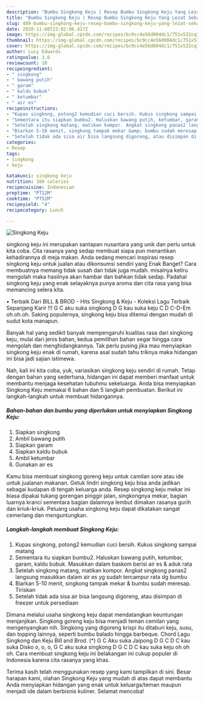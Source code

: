 ```yaml
---
description: "Bumbu Singkong Keju | Resep Bumbu Singkong Keju Yang Lezat Sekali"
title: "Bumbu Singkong Keju | Resep Bumbu Singkong Keju Yang Lezat Sekali"
slug: 489-bumbu-singkong-keju-resep-bumbu-singkong-keju-yang-lezat-sekali
date: 2020-11-08T23:02:06.417Z
image: https://img-global.cpcdn.com/recipes/bc9cc4e56d004dc1/751x532cq70/singkong-keju-foto-resep-utama.jpg
thumbnail: https://img-global.cpcdn.com/recipes/bc9cc4e56d004dc1/751x532cq70/singkong-keju-foto-resep-utama.jpg
cover: https://img-global.cpcdn.com/recipes/bc9cc4e56d004dc1/751x532cq70/singkong-keju-foto-resep-utama.jpg
author: Lucy Edwards
ratingvalue: 3.6
reviewcount: 10
recipeingredient:
- " singkong"
- " bawang putih"
- " garam"
- " kaldu bubuk"
- " ketumbar"
- " air es"
recipeinstructions:
- "Kupas singkong, potong2 kemudian cuci bersih. Kukus singkong sampai matang"
- "Sementara itu siapkan bumbu2. Haluskan bawang putih, ketumbar, garam, kaldu bubuk. Masukkan dalam baskom berisi air es &amp; aduk rata"
- "Setelah singkong matang, matikan kompor. Angkat singkong panas2 langsung masukkan dalam air es yg sudah tercampur rata dg bumbu"
- "Biarkan 5-10 menit, singkong tampak mekar &amp; bumbu sudah meresap. Tiriskan"
- "Setelah tidak ada sisa air bisa langsung digoreng, atau disimpan di freezer untuk persediaan"
categories:
- Resep
tags:
- singkong
- keju

katakunci: singkong keju 
nutrition: 168 calories
recipecuisine: Indonesian
preptime: "PT12M"
cooktime: "PT52M"
recipeyield: "4"
recipecategory: Lunch

---
```



![Singkong Keju](https://img-global.cpcdn.com/recipes/bc9cc4e56d004dc1/751x532cq70/singkong-keju-foto-resep-utama.jpg)


singkong keju ini merupakan santapan nusantara yang unik dan perlu untuk kita coba. Cita rasanya yang sedap membuat siapa pun menantikan kehadirannya di meja makan.
Anda sedang mencari inspirasi resep singkong keju untuk jualan atau dikonsumsi sendiri yang Enak Banget? Cara membuatnya memang tidak susah dan tidak juga mudah. misalnya keliru mengolah maka hasilnya akan hambar dan bahkan tidak sedap. Padahal singkong keju yang enak selayaknya punya aroma dan cita rasa yang bisa memancing selera kita.

• Terbaik Dari BILL &amp; BROD - Hits Singkong &amp; Keju - Koleksi Lagu Terbaik Sepanjang Karir !!! G C aku suka singkong D G kau suka keju C D C-D-Em oh.oh.oh. Saking populernya, singkong keju bisa ditemui dengan mudah di sudut kota manapun.

Banyak hal yang sedikit banyak mempengaruhi kualitas rasa dari singkong keju, mulai dari jenis bahan, kedua pemilihan bahan segar hingga cara mengolah dan menghidangkannya. Tak perlu pusing jika mau menyiapkan singkong keju enak di rumah, karena asal sudah tahu triknya maka hidangan ini bisa jadi sajian istimewa.


Nah, kali ini kita coba, yuk, variasikan singkong keju sendiri di rumah. Tetap dengan bahan yang sederhana, hidangan ini dapat memberi manfaat untuk membantu menjaga kesehatan tubuhmu sekeluarga. Anda bisa menyiapkan Singkong Keju memakai 6 bahan dan 5 langkah pembuatan. Berikut ini langkah-langkah untuk membuat hidangannya.

<!--inarticleads1-->

##### Bahan-bahan dan bumbu yang diperlukan untuk menyiapkan Singkong Keju:

1. Siapkan  singkong
1. Ambil  bawang putih
1. Siapkan  garam
1. Siapkan  kaldu bubuk
1. Ambil  ketumbar
1. Gunakan  air es


Kamu bisa membuat singkong goreng keju untuk camilan sore atau ide untuk jualanan makanan. Getuk lindri singkong keju bisa anda jadikan sebagai kudapan di tengah keluarga anda. Resep singkong keju mekar ini biasa dipakai tukang gorengan pinggir jalan, singkongnya mekar, bagian luarnya kranci sementara bagian dalamnya lembut dimakan rasanya gurih dan kriuk-kriuk. Peluang usaha singkong keju dapat dikatakan sangat cemerlang dan menguntungkan. 

<!--inarticleads2-->

##### Langkah-langkah membuat Singkong Keju:

1. Kupas singkong, potong2 kemudian cuci bersih. Kukus singkong sampai matang
1. Sementara itu siapkan bumbu2. Haluskan bawang putih, ketumbar, garam, kaldu bubuk. Masukkan dalam baskom berisi air es &amp; aduk rata
1. Setelah singkong matang, matikan kompor. Angkat singkong panas2 langsung masukkan dalam air es yg sudah tercampur rata dg bumbu
1. Biarkan 5-10 menit, singkong tampak mekar &amp; bumbu sudah meresap. Tiriskan
1. Setelah tidak ada sisa air bisa langsung digoreng, atau disimpan di freezer untuk persediaan


Dimana melalui usaha singkong keju dapat mendatangkan keuntungan menjanjikan. Singkong goreng keju bisa menjadi teman cemilan yang mengenyangkan nih. Singkong yang digoreng krispi itu ditaburi keju, susu, dan topping lainnya, seperti bumbu balado hingga barbeque. Chord Lagu Singkong dan Keju Bill and Brod. (*) G C Aku suka Jaipong D G C D C kau suka Disko o, o, o, G C aku suka singkong D G C D C kau suka keju oh oh oh. Cara membuat singkong keju ini belakangan ini cukup populer di Indonesia karena cita rasanya yang khas. 

Terima kasih telah menggunakan resep yang kami tampilkan di sini. Besar harapan kami, olahan Singkong Keju yang mudah di atas dapat membantu Anda menyiapkan hidangan yang enak untuk keluarga/teman maupun menjadi ide dalam berbisnis kuliner. Selamat mencoba!
